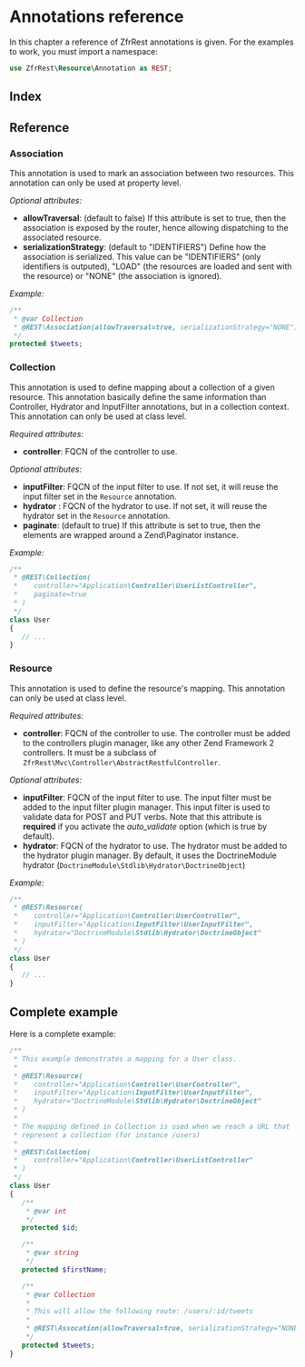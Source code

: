 # Annotations reference

In this chapter a reference of ZfrRest annotations is given. For the examples to work, you must import a namespace:

```php
use ZfrRest\Resource\Annotation as REST;
```

## Index

## Reference

### Association

This annotation is used to mark an association between two resources. This annotation can only be used at property level.

*Optional attributes:*

* **allowTraversal**: (default to false) If this attribute is set to true, then the association is exposed by the router,
hence allowing dispatching to the associated resource.
* **serializationStrategy**: (default to "IDENTIFIERS") Define how the association is serialized. This value can be
"IDENTIFIERS" (only identifiers is outputed), "LOAD" (the resources are loaded and sent with the resource) or "NONE"
(the association is ignored).

*Example:*

```php
/**
 * @var Collection
 * @REST\Association(allowTraversal=true, serializationStrategy="NONE")
 */
protected $tweets;
```

### Collection

This annotation is used to define mapping about a collection of a given resource. This annotation basically define
the same information than Controller, Hydrator and InputFilter annotations, but in a collection context. This annotation
can only be used at class level.

*Required attributes:*

* **controller**: FQCN of the controller to use.

*Optional attributes:*

* **inputFilter**: FQCN of the input filter to use. If not set, it will reuse the input filter set in the `Resource` annotation.
* **hydrator** : FQCN of the hydrator to use. If not set, it will reuse the hydrator set in the `Resource` annotation.
* **paginate**: (default to true) If this attribute is set to true, then the elements are wrapped around a Zend\Paginator instance.

*Example:*

```php
/**
 * @REST\Collection(
 *    controller="Application\Controller\UserListController",
 *    paginate=true
 * )
 */
class User
{
   // ...
}
```

### Resource

This annotation is used to define the resource's mapping. This annotation can only be used at class level.

*Required attributes:*

* **controller**: FQCN of the controller to use. The controller must be added to the controllers plugin manager,
like any other Zend Framework 2 controllers. It must be a subclass of `ZfrRest\Mvc\Controller\AbstractRestfulController`.

*Optional attributes:*

* **inputFilter**: FQCN of the input filter to use. The input filter must be added to the input
filter plugin manager. This input filter is used to validate data for POST and PUT verbs. Note that this
attribute is **required** if you activate the *auto_validate* option (which is true by default).
* **hydrator**: FQCN of the hydrator to use. The hydrator must be added to the hydrator plugin manager.  By default,
it uses the DoctrineModule hydrator (`DoctrineModule\Stdlib\Hydrator\DoctrineObject`)

*Example:*

```php
/**
 * @REST\Resource(
 *    controller="Application\Controller\UserController",
 *    inputFilter="Application\InputFilter\UserInputFilter",
 *    hydrator="DoctrineModule\Stdlib\Hydrator\DoctrineObject"
 * )
 */
class User
{
   // ...
}
```

## Complete example

Here is a complete example:

```php
/**
 * This example demonstrates a mapping for a User class.
 *
 * @REST\Resource(
 *    controller="Application\Controller\UserController",
 *    inputFilter="Application\InputFilter\UserInputFilter",
 *	  hydrator="DoctrineModule\Stdlib\Hydrator\DoctrineObject"
 * )
 *
 * The mapping defined in Collection is used when we reach a URL that
 * represent a collection (for instance /users)
 *
 * @REST\Collection(
 *    controller="Application\Controller\UserListController"
 * )
 */
class User
{
   /**
    * @var int
    */
   protected $id;

   /**
    * @var string
    */
   protected $firstName;

   /**
    * @var Collection
    *
    * This will allow the following route: /users/:id/tweets
    *
    * @REST\Assocation(allowTraversal=true, serializationStrategy="NONE")
    */
   protected $tweets;
}
```
